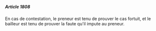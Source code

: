 ##### Article 1808

En cas de contestation, le preneur est tenu de prouver le cas fortuit, et le bailleur est tenu de prouver la faute qu'il impute au preneur.

